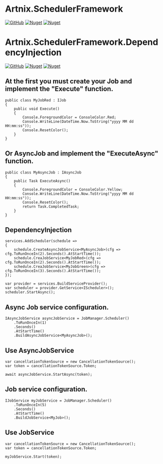 # Artnix.SchedulerFramework
[![GitHub](https://img.shields.io/github/license/arttonoyan/Scheduler.svg)](https://github.com/arttonoyan/Scheduler/blob/master/LICENSE)
[![Nuget](https://img.shields.io/nuget/v/Artnix.SchedulerFramework.svg)](https://www.nuget.org/packages/Artnix.SchedulerFramework/)
[![Nuget](https://img.shields.io/nuget/dt/Artnix.SchedulerFramework.svg)](https://www.nuget.org/packages/Artnix.SchedulerFramework/)

# Artnix.SchedulerFramework.DependencyInjection
[![GitHub](https://img.shields.io/github/license/arttonoyan/Scheduler.svg)](https://github.com/arttonoyan/Scheduler/blob/master/LICENSE)
[![Nuget](https://img.shields.io/nuget/v/Artnix.SchedulerFramework.DependencyInjection.svg)](https://www.nuget.org/packages/Artnix.SchedulerFramework.DependencyInjection/)
[![Nuget](https://img.shields.io/nuget/dt/Artnix.SchedulerFramework.DependencyInjection.svg)](https://www.nuget.org/packages/Artnix.SchedulerFramework.DependencyInjection/)

## At the first you must create your Job and implement the "Execute" function.

```
public class MyJobRed : IJob
{
    public void Execute()
    {
        Console.ForegroundColor = ConsoleColor.Red;
        Console.WriteLine(DateTime.Now.ToString("yyyy MM dd HH:mm:ss"));
        Console.ResetColor();
    }
}
```
## Or AsyncJob and implement the "ExecuteAsync" function.
```
public class MyAsyncJob : IAsyncJob
{
    public Task ExecuteAsync()
    {
        Console.ForegroundColor = ConsoleColor.Yellow;
        Console.WriteLine(DateTime.Now.ToString("yyyy MM dd HH:mm:ss"));
        Console.ResetColor();
        return Task.CompletedTask;
    }
}

```
## DependencyInjection
```
services.AddScheduler(schedule =>
{
    schedule.CreateAsyncJobService<MyAsyncJob>(cfg => cfg.ToRunOnceIn(2).Seconds().AtStartTime());
    schedule.CreaJobService<MyJobRed>(cfg => cfg.ToRunOnceIn(2).Seconds().AtStartTime());
    schedule.CreaJobService<MyJobGreen>(cfg => cfg.ToRunOnceIn(3).Seconds().AtStartTime());
});
```
```
var provider = services.BuildServiceProvider();
var scheduler = provider.GetService<IScheduler>();
scheduler.StartAsync();
```
## Async Job service configuration.

```
IAsyncJobService asyncJobService = JobManager.Scheduler()
    .ToRunOnceIn(1)
    .Seconds()
    .AtStartTime()
    .BuildAsyncJobService<MyAsyncJob>();
```
## Use AsyncJobService
```
var cancellationTokenSource = new CancellationTokenSource();
var token = cancellationTokenSource.Token;
```

`await asyncJobService.StartAsync(token);`

## Job service configuration.

```
IJobService myJobService = JobManager.Scheduler()
    .ToRunOnceIn(5)
    .Seconds()
    .AtStartTime()
    .BuildJobService<MyJob>();
```

## Use JobService

```
var cancellationTokenSource = new CancellationTokenSource();
var token = cancellationTokenSource.Token;
```

`myJobService.Start(token);`

